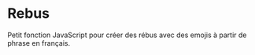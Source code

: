 # Rebus

Petit fonction JavaScript pour créer des rébus avec des emojis à partir de phrase en français.
